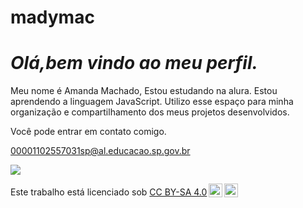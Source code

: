 # madymac

# *Olá,bem vindo ao meu perfil.*

Meu nome é Amanda Machado,
Estou estudando na alura.
Estou aprendendo a linguagem JavaScript.
Utilizo esse espaço para minha organização e compartilhamento dos meus projetos desenvolvidos.

Você pode entrar em contato comigo.

00001102557031sp@al.educacao.sp.gov.br

![](https://i.giphy.com/media/v1.Y2lkPTc5MGI3NjExbGprcDJnazhnNDZzbzNkOGV6eW5oZWE3ZG9pdHpkcGlyZ2ZzYmMyNiZlcD12MV9pbnRlcm5hbF9naWZfYnlfaWQmY3Q9cw/ejo2OmxDzTvj2NgRNm/giphy.gif)


<p xmlns:cc="http://creativecommons.org/ns#" >Este trabalho está licenciado sob <a href="https://creativecommons.org/licenses/by-sa/4.0/?ref=chooser-v1" target="_blank" rel="license noopener noreferrer" style="display:inline-block;">CC BY-SA 4.0<img style="height:22px!important;margin-left:3px;vertical-align:text-bottom;" src="https://mirrors.creativecommons.org/presskit/icons/cc.svg?ref=chooser-v1" alt=""><img style="height:22px!important;margin-left:3px;vertical-align:text-bottom;" src="https://mirrors.creativecommons.org/presskit/icons/by.svg?ref=chooser-v1" alt=""><img style="altura:22px!importante;margem-esquerda:3px;alinhamento-vertical:texto-inferior;" src="https://mirrors.creativecommons.org/presskit/icons/sa.svg?ref=chooser-v1" alt=""></a></p>
